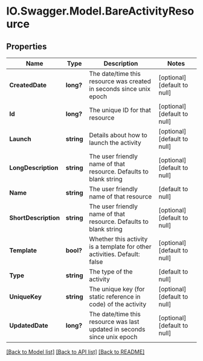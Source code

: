 # IO.Swagger.Model.BareActivityResource
## Properties

Name | Type | Description | Notes
------------ | ------------- | ------------- | -------------
**CreatedDate** | **long?** | The date/time this resource was created in seconds since unix epoch | [optional] [default to null]
**Id** | **long?** | The unique ID for that resource | [optional] [default to null]
**Launch** | **string** | Details about how to launch the activity | [optional] [default to null]
**LongDescription** | **string** | The user friendly name of that resource. Defaults to blank string | [optional] [default to null]
**Name** | **string** | The user friendly name of that resource | [default to null]
**ShortDescription** | **string** | The user friendly name of that resource. Defaults to blank string | [optional] [default to null]
**Template** | **bool?** | Whether this activity is a template for other activities. Default: false | [optional] [default to null]
**Type** | **string** | The type of the activity | [default to null]
**UniqueKey** | **string** | The unique key (for static reference in code) of the activity | [optional] [default to null]
**UpdatedDate** | **long?** | The date/time this resource was last updated in seconds since unix epoch | [optional] [default to null]

[[Back to Model list]](../README.md#documentation-for-models) [[Back to API list]](../README.md#documentation-for-api-endpoints) [[Back to README]](../README.md)

